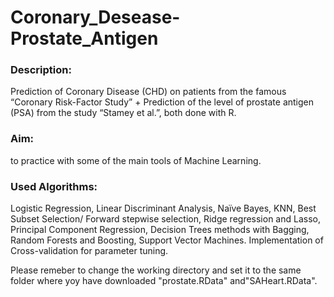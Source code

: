 # Coronary_Desease-Prostate_Antigen
### Description: 

Prediction of Coronary Disease (CHD) on patients from the famous “Coronary Risk-Factor Study” + Prediction of the level of prostate antigen (PSA) from the study “Stamey et al.”, both done with R.

### Aim: 

to practice with some of the main tools of Machine Learning.

### Used Algorithms: 
Logistic Regression, Linear Discriminant Analysis, Naïve Bayes, KNN, Best Subset Selection/ Forward stepwise selection, Ridge regression and Lasso, Principal Component Regression, Decision Trees methods with Bagging, Random Forests and Boosting, Support Vector Machines. Implementation of Cross-validation for parameter tuning.

Please remeber to change the working directory and set it to the same folder where yoy have downloaded "prostate.RData" and"SAHeart.RData". 
